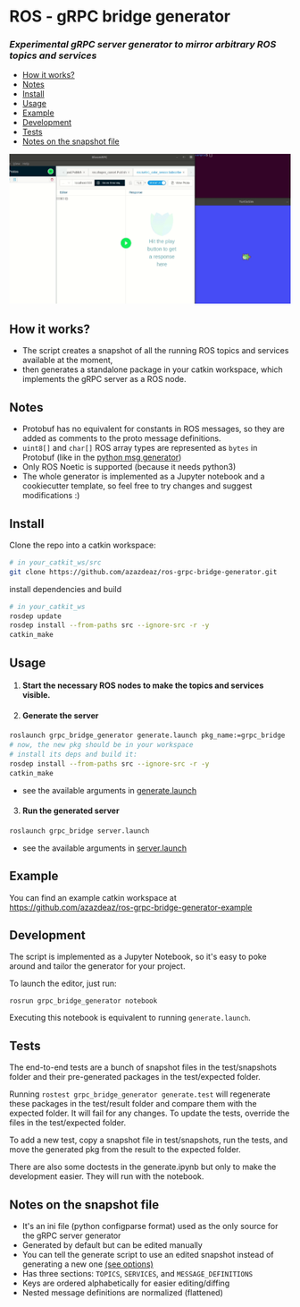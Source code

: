 # ROS - gRPC bridge generator
### *Experimental gRPC server generator to mirror arbitrary ROS topics and services*

 - [How it works?](#how-it-works)
 - [Notes](#notes)
 - [Install](#install)
 - [Usage](#usage)
 - [Example](#example)
 - [Development](#development)
 - [Tests](#tests)
 - [Notes on the snapshot file](#notes-on-the-snapshot-file)

![](images/demo.gif)
 
## How it works?
 - The script creates a snapshot of all the running ROS topics and services available at the moment,
 - then generates a standalone package in your catkin workspace, which implements the gRPC server as a ROS node.
 
## Notes
 - Protobuf has no equivalent for constants in ROS messages, so they are added as comments to the proto message definitions.
 - `uint8[]` and `char[]` ROS array types are represented as `bytes` in Protobuf (like in the [python msg generator](http://docs.ros.org/indigo/api/rospy_message_converter/html/namespacerospy__message__converter_1_1message__converter.html#ab92670982d5f9db6e765deff0ed9eeff))
 - Only ROS Noetic is supported (because it needs python3) 
 - The whole generator is implemented as a Jupyter notebook and a cookiecutter template, so feel free to try changes and suggest modifications :)

## Install
Clone the repo into a catkin workspace:
```sh
# in your_catkit_ws/src
git clone https://github.com/azazdeaz/ros-grpc-bridge-generator.git
```
install dependencies and build
```sh
# in your_catkit_ws
rosdep update
rosdep install --from-paths src --ignore-src -r -y
catkin_make
```

## Usage
1. #### Start the necessary ROS nodes to make the topics and services visible.

2. #### Generate the server
```sh
roslaunch grpc_bridge_generator generate.launch pkg_name:=grpc_bridge
# now, the new pkg should be in your workspace
# install its deps and build it:
rosdep install --from-paths src --ignore-src -r -y
catkin_make
```
 - see the available arguments in [generate.launch](launch/generate.launch)

3. #### Run the generated server
```sh
roslaunch grpc_bridge server.launch
```
- see the available arguments in [server.launch](template/{{cookiecutter.pkg_name}}/launch/grpc_server.launch)

## Example

You can find an example catkin workspace at https://github.com/azazdeaz/ros-grpc-bridge-generator-example

## Development
The script is implemented as a Jupyter Notebook, so it's easy to poke around and tailor the generator for your project.

To launch the editor, just run:
```
rosrun grpc_bridge_generator notebook
```
Executing this notebook is equivalent to running `generate.launch`.

## Tests

The end-to-end tests are a bunch of snapshot files in the test/snapshots folder and their pre-generated packages in the test/expected folder.

Running `rostest grpc_bridge_generator generate.test` will regenerate these packages in the test/result folder and compare them with the expected folder. It will fail for any changes. To update the tests, override the files in the test/expected folder.

To add a new test, copy a snapshot file in test/snapshots, run the tests, and move the generated pkg from the result to the expected folder.

There are also some doctests in the generate.ipynb but only to make the development easier. They will run with the notebook.

## Notes on the snapshot file
 - It's an ini file (python configparse format) used as the only source for the gRPC server generator
 - Generated by default but can be edited manually
 - You can tell the generate script to use an edited snapshot instead of generating a new one [(see options)](launch/generate.launch)
 - Has three sections: `TOPICS`, `SERVICES`, and `MESSAGE_DEFINITIONS`
 - Keys are ordered alphabetically for easier editing/diffing
 - Nested message definitions are normalized (flattened)
